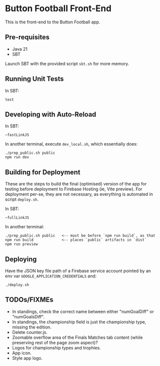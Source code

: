 # Button Football Front-End
This is the front-end to the Button Football app.

## Pre-requisites
- Java 21
- SBT

Launch SBT with the provided script `sbt.sh` for more memory.

## Running Unit Tests

In SBT:

    test

## Developing with Auto-Reload

In SBT:

    ~fastLinkJS

In another terminal, execute `dev_local.sh`, which essentially does:

    ./prep_public.sh public
    npm run dev

## Building for Deployment

These are the steps to build the final (optimised) version of the app for testing before deployment to Firebase Hosting
(ie, Vite preview).  For deployment per-se, they are not necessary, as everything is automated in script `deploy.sh`.

In SBT:

    ~fullLinkJS

In another terminal:

    ./prep_public.sh public   <-- must be before `npm run build`, as that
    npm run build             <-- places `public` artifacts in `dist`
    npm run preview

## Deploying

Have the JSON key file path of a Firebase service account pointed by an env var `GOOGLE_APPLICATION_CREDENTIALS` and:

    ./deploy.sh

## TODOs/FIXMEs

- In standings, check the correct name between either "numGoalDiff" or "numGoalsDiff".
- In standings, the championship field is just the championship type, missing the edition.
- Delete counter.js.
- Zoomable overflow area of the Finals Matches tab content (while preserving rest of the page zoom aspect)?
- Logos for championship types and trophies.
- App icon.
- Style app logo.